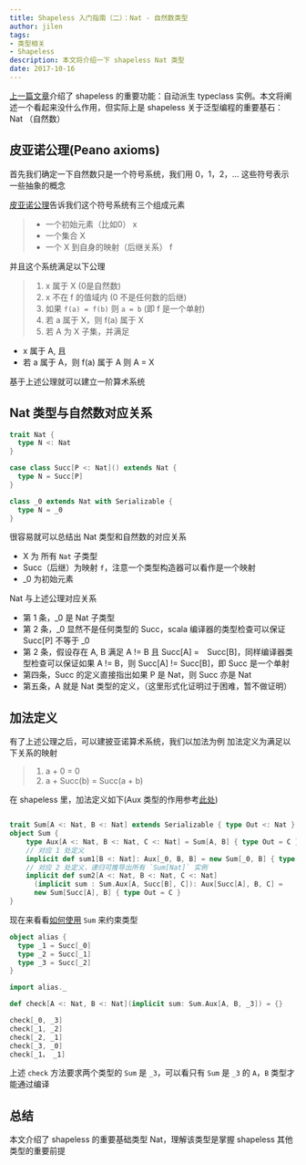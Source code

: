 ```yaml
---
title: Shapeless 入门指南（二）：Nat - 自然数类型
author: jilen
tags:
- 类型相关
- Shapeless
description: 本文将介绍一下 shapeless Nat 类型
date: 2017-10-16
---
```


[上一篇文章](/2017/09/shapeless-1/)介绍了 shapeless 的重要功能：自动派生 typeclass 实例。本文将阐述一个看起来没什么作用，但实际上是 shapeless 关于泛型编程的重要基石： Nat （自然数）

## 皮亚诺公理(Peano axioms)

首先我们确定一下自然数只是一个符号系统，我们用 0，1，2，... 这些符号表示一些抽象的概念

[皮亚诺公理](https://zh.wikipedia.org/wiki/%E7%9A%AE%E4%BA%9A%E8%AF%BA%E5%85%AC%E7%90%86)告诉我们这个符号系统有三个组成元素

> + 一个初始元素（比如0） x
> + 一个集合 X
> + 一个 X 到自身的映射（后继关系） f

并且这个系统满足以下公理


> 1. x 属于 X (0是自然数)
> 2. x 不在 f 的值域内 (0 不是任何数的后继)
> 3. 如果 `f(a) = f(b)` 则 `a = b` (即 f 是一个单射)
> 4. 若 a 属于 X，则 f(a) 属于 X
> 5. 若 A 为 X 子集，并满足
  - x 属于 A, 且
  - 若 a 属于 A，则 f(a) 属于 A
  则 A = X

  基于上述公理就可以建立一阶算术系统

## Nat 类型与自然数对应关系

```scala
trait Nat {
  type N <: Nat
}

case class Succ[P <: Nat]() extends Nat {
  type N = Succ[P]
}

class _0 extends Nat with Serializable {
  type N = _0
}
```

很容易就可以总结出 Nat 类型和自然数的对应关系

+ X 为 所有 `Nat` 子类型
+ Succ（后继）为映射 `f`，注意一个类型构造器可以看作是一个映射
+ _0 为初始元素

Nat 与上述公理对应关系

+ 第 1 条，_0 是 Nat 子类型
+ 第 2 条，_0 显然不是任何类型的 Succ，scala 编译器的类型检查可以保证 Succ[P] 不等于 _0
+ 第 2 条，假设存在 A, B 满足 A != B 且 Succ[A] =　Succ[B]，同样编译器类型检查可以保证如果 A != B，则 Succ[A] != Succ[B]，即 Succ 是一个单射
+ 第四条，Succ 的定义直接指出如果 P 是 Nat，则 Succ 亦是 Nat
+ 第五条，A 就是 Nat 类型的定义，（这里形式化证明过于困难，暂不做证明）

## 加法定义
有了上述公理之后，可以建披亚诺算术系统，我们以加法为例
加法定义为满足以下关系的映射

> 1. a + 0 = 0
> 2. a + Succ(b) = Succ(a + b)

在 shapeless 里，加法定义如下(Aux 类型的作用参考[此处](http://gigiigig.github.io/posts/2015/09/13/aux-pattern.html))

```scala

trait Sum[A <: Nat, B <: Nat] extends Serializable { type Out <: Nat }
object Sum {
    type Aux[A <: Nat, B <: Nat, C <: Nat] = Sum[A, B] { type Out = C }
    // 对应 1 处定义
    implicit def sum1[B <: Nat]: Aux[_0, B, B] = new Sum[_0, B] { type Out = B }
    // 对应 2 处定义，递归可推导出所有 `Sum[Nat]` 实例
    implicit def sum2[A <: Nat, B <: Nat, C <: Nat]
      (implicit sum : Sum.Aux[A, Succ[B], C]): Aux[Succ[A], B, C] =
      new Sum[Succ[A], B] { type Out = C }
}

```

现在来看看[如何使用](https://scalafiddle.io/sf/ceGYBDZ/1) `Sum` 来约束类型

```scala
object alias {
  type _1 = Succ[_0]
  type _2 = Succ[_1]
  type _3 = Succ[_2]
}

import alias._

def check[A <: Nat, B <: Nat](implicit sum: Sum.Aux[A, B, _3]) = {}

check[_0, _3]
check[_1, _2]
check[_2, _1]
check[_3, _0]
check[_1， _1]

```
上述 `check` 方法要求两个类型的 `Sum` 是 `_3`，可以看只有 `Sum` 是 `_3` 的 `A`，`B` 类型才能通过编译

## 总结

本文介绍了 shapeless 的重要基础类型 Nat，理解该类型是掌握 shapeless 其他类型的重要前提
